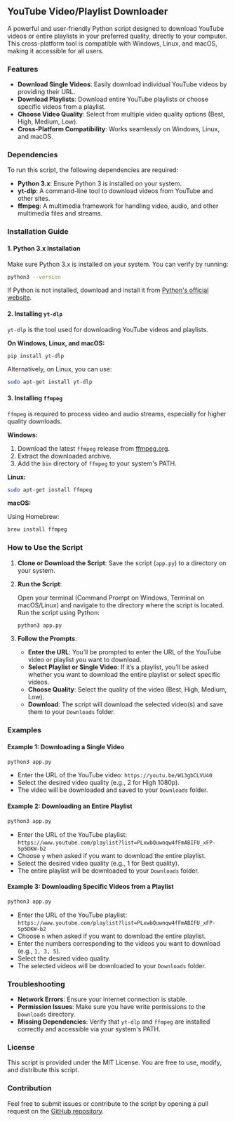 ## **YouTube Video/Playlist Downloader**

A powerful and user-friendly Python script designed to download YouTube videos or entire playlists in your preferred quality, directly to your computer. This cross-platform tool is compatible with Windows, Linux, and macOS, making it accessible for all users.

### **Features**

- **Download Single Videos**: Easily download individual YouTube videos by providing their URL.
- **Download Playlists**: Download entire YouTube playlists or choose specific videos from a playlist.
- **Choose Video Quality**: Select from multiple video quality options (Best, High, Medium, Low).
- **Cross-Platform Compatibility**: Works seamlessly on Windows, Linux, and macOS.

### **Dependencies**

To run this script, the following dependencies are required:

- **Python 3.x**: Ensure Python 3 is installed on your system.
- **yt-dlp**: A command-line tool to download videos from YouTube and other sites.
- **ffmpeg**: A multimedia framework for handling video, audio, and other multimedia files and streams.

### **Installation Guide**

#### 1. **Python 3.x Installation**

Make sure Python 3.x is installed on your system. You can verify by running:

```bash
python3 --version
```

If Python is not installed, download and install it from [Python's official website](https://www.python.org/downloads/).

#### 2. **Installing `yt-dlp`**

`yt-dlp` is the tool used for downloading YouTube videos and playlists.

**On Windows, Linux, and macOS:**

```bash
pip install yt-dlp
```

Alternatively, on Linux, you can use:

```bash
sudo apt-get install yt-dlp
```

#### 3. **Installing `ffmpeg`**

`ffmpeg` is required to process video and audio streams, especially for higher quality downloads.

**Windows:**

1. Download the latest `ffmpeg` release from [ffmpeg.org](https://ffmpeg.org/download.html).
2. Extract the downloaded archive.
3. Add the `bin` directory of `ffmpeg` to your system's PATH.

**Linux:**

```bash
sudo apt-get install ffmpeg
```

**macOS:**

Using Homebrew:

```bash
brew install ffmpeg
```

### **How to Use the Script**

1. **Clone or Download the Script**: Save the script (`app.py`) to a directory on your system.

2. **Run the Script**:

   Open your terminal (Command Prompt on Windows, Terminal on macOS/Linux) and navigate to the directory where the script is located. Run the script using Python:

   ```bash
   python3 app.py
   ```

3. **Follow the Prompts**:

   - **Enter the URL**: You’ll be prompted to enter the URL of the YouTube video or playlist you want to download.
   - **Select Playlist or Single Video**: If it’s a playlist, you’ll be asked whether you want to download the entire playlist or select specific videos.
   - **Choose Quality**: Select the quality of the video (Best, High, Medium, Low).
   - **Download**: The script will download the selected video(s) and save them to your `Downloads` folder.

### **Examples**

#### Example 1: Downloading a Single Video

```bash
python3 app.py
```
- Enter the URL of the YouTube video: `https://youtu.be/W13gbCLVU40`
- Select the desired video quality (e.g., 2 for High 1080p).
- The video will be downloaded and saved to your `Downloads` folder.

#### Example 2: Downloading an Entire Playlist

```bash
python3 app.py
```
- Enter the URL of the YouTube playlist: `https://www.youtube.com/playlist?list=PLxwbQuwnqw4fFmABIFU_xFP-Sp5DKW-b2`
- Choose `y` when asked if you want to download the entire playlist.
- Select the desired video quality (e.g., 1 for Best quality).
- The entire playlist will be downloaded to your `Downloads` folder.

#### Example 3: Downloading Specific Videos from a Playlist

```bash
python3 app.py
```
- Enter the URL of the YouTube playlist: `https://www.youtube.com/playlist?list=PLxwbQuwnqw4fFmABIFU_xFP-Sp5DKW-b2`
- Choose `n` when asked if you want to download the entire playlist.
- Enter the numbers corresponding to the videos you want to download (e.g., `1, 3, 5`).
- Select the desired video quality.
- The selected videos will be downloaded to your `Downloads` folder.

### **Troubleshooting**

- **Network Errors**: Ensure your internet connection is stable.
- **Permission Issues**: Make sure you have write permissions to the `Downloads` directory.
- **Missing Dependencies**: Verify that `yt-dlp` and `ffmpeg` are installed correctly and accessible via your system's PATH.

### **License**

This script is provided under the MIT License. You are free to use, modify, and distribute this script.

### **Contribution**

Feel free to submit issues or contribute to the script by opening a pull request on the [GitHub repository](#).

